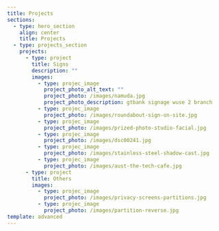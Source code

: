 ```yaml
---
title: Projects
sections:
  - type: hero_section
    align: center
    title: Projects
  - type: projects_section
    projects:
      - type: project
        title: Signs
        description: ""
        images:
          - type: projec_image
            project_photo_alt_text: ""
            project_photo: /images/namuda.jpg
            project_photo_description: gtbank signage wuse 2 branch
          - type: projec_image
            project_photo: /images/roundabout-sign-on-site.jpg
          - type: projec_image
            project_photo: /images/prized-photo-studio-facial.jpg
          - type: projec_image
            project_photo: /images/dsc00241.jpg
          - type: projec_image
            project_photo: /images/stainless-steel-shadow-cast.jpg
          - type: projec_image
            project_photo: /images/aust-the-tech-cafe.jpg
      - type: project
        title: Others
        images:
          - type: projec_image
            project_photo: /images/privacy-screens-partitions.jpg
          - type: projec_image
            project_photo: /images/partition-reverse.jpg
template: advanced
---
```

